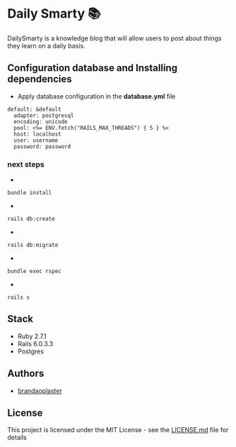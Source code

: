 # Daily Smarty :books:

DailySmarty is a knowledge blog that will allow users to post about things they learn on a daily basis.


## Configuration database and Installing dependencies

- Apply database configuration in the **database.yml** file

```
default: &default
  adapter: postgresql
  encoding: unicode
  pool: <%= ENV.fetch("RAILS_MAX_THREADS") { 5 } %>
  host: localhost
  user: username
  password: password
```

### next steps

-
```
bundle install
```
-
```
rails db:create
```
-
```
rails db:migrate
```
-
```
bundle exec rspec
```
-
```
rails s
```


## Stack
 - Ruby 2.7.1
 - Rails 6.0.3.3
 - Postgres

## Authors

- [brandaoplaster](https://github.com/brandaoplaster)

## License

This project is licensed under the MIT License - see the [LICENSE.md](LICENSE.md) file for details
